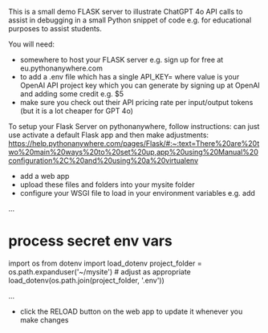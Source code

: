 This is a small demo FLASK server to illustrate ChatGPT 4o API calls to assist in debugging in a small Python snippet of code e.g. for educational purposes to assist students.

You will need:
- somewhere to host your FLASK server e.g. sign up for free at eu.pythonanywhere.com
- to add a .env file which has a single API_KEY=<value> where value is your OpenAI API project key which you can generate by signing up at OpenAI and adding some credit e.g. $5
- make sure you check out their API pricing rate per input/output tokens (but it is a lot cheaper for GPT 4o)

To setup your Flask Server on pythonanywhere, follow instructions: can just use activate a default Flask app and then make adjustments:
https://help.pythonanywhere.com/pages/Flask/#:~:text=There%20are%20two%20main%20ways%20to%20set%20up,app%20using%20Manual%20configuration%2C%20and%20using%20a%20virtualenv
- add a web app
- upload these files and folders into your mysite folder
- configure your WSGI file to load in your environment variables e.g. add

...

# process secret env vars
import os
from dotenv import load_dotenv
project_folder = os.path.expanduser('~/mysite')  # adjust as appropriate
load_dotenv(os.path.join(project_folder, '.env'))

...

- click the RELOAD button on the web app to update it whenever you make changes
